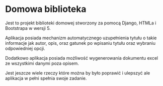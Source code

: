 # Domowa biblioteka

Jest to projekt biblioteki domowej stworzony za pomocą Django, HTMLa i Bootstrapa w wersji 5.

Aplikacja posiada mechanizm automatycznego uzupełnienia tytułu o takie informacje jak autor, opis, oraz gatunek po wpisaniu tytułu oraz wybraniu odpowiedniej opcji.

Dodatkowo aplikacja posiada możliwość wygenerowania dokumentu excel ze wszystkimi danymi poza opisem.

Jest jeszcze wiele rzeczy które można by było poprawić i ulepszyć ale aplikacja w pełni spełnia swoje zadanie.
